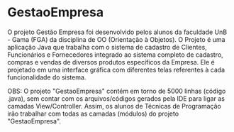 # GestaoEmpresa

O projeto Gestão Empresa foi desenvolvido pelos alunos da faculdade UnB - Gama (FGA) da disciplina de OO (Orientação à Objetos).
O Projeto é uma aplicação Java que trabalha com o sistema de cadastro de Clientes, Funcionários e Fornecedores integrado ao sistema
completo de cadastro, compras e vendas de diversos produtos específicos da Empresa. Ele é projetado em uma interface gráfica com
diferentes telas referentes à cada funcionalidade do sistema.

OBS: O projeto "GestaoEmpresa" contém em torno de 5000 linhas (código .java), sem contar com os arquivos/códigos gerados pela IDE para ligar as camadas View/Controller.
Assim, os alunos de Técnicas de Programação irão trabalhar com todas as camadas (módulos) do projeto "GestaoEmpresa".

